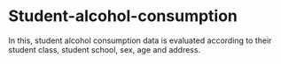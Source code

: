 # Student-alcohol-consumption
In this, student alcohol consumption data is evaluated according to their student class, student school, sex, age and address.
 
